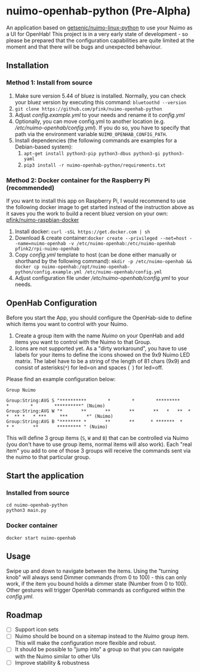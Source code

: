 # nuimo-openhab-python (Pre-Alpha)

An application based on [getsenic/nuimo-linux-python](/getsenic/nuimo-linux-python) to use your Nuimo as a UI for OpenHab! This project is in a very early state of development - so please be prepared that the configuration capabilities are quite limited at the moment and that there will be bugs and unexpected behaviour.

## Installation

### Method 1: Install from source

1. Make sure version 5.44 of bluez is installed. Normally, you can check your bluez version by executing this command: `bluetoothd --version`
1. `git clone https://github.com/pfink/nuimo-openhab-python`
1. Adjust *config.example.yml* to your needs and rename it to *config.yml*
1. Optionally, you can move config.yml to another location (e.g. */etc/nuimo-openhab/config.yml*). If you do so, you have to specify that path via the environment variable `NUIMO_OPENHAB_CONFIG_PATH`.
1. Install dependencies (the following commands are examples for a Debian-based system):
    1. `apt-get install python3-pip python3-dbus python3-gi python3-yaml`
    1. `pip3 install -r nuimo-openhab-python/requirements.txt`


### Method 2: Docker container for the Raspberry Pi (recommended)

If you want to install this app on Raspberry Pi, I would recommend to use the following docker image to get started instead of the instruction above as it saves you the work to build a recent bluez version on your own: [pfink/nuimo-raspbian-docker](/pfink/nuimo-raspbian-docker)

1. Install docker: `curl -sSL https://get.docker.com | sh`
1. Download & create container:`docker create --privileged --net=host --name=nuimo-openhab -v /etc/nuimo-openhab:/etc/nuimo-openhab pfink2/rpi-nuimo-openhab`
1. Copy *config.yml* template to host (can be done either manually or shorthand by the following command): `mkdir -p /etc/nuimo-openhab && docker cp nuimo-openhab:/opt/nuimo-openhab-python/config.example.yml /etc/nuimo-openhab/config.yml`
1. Adjust configuration file under */etc/nuimo-openhab/config.yml* to your needs.

## OpenHab Configuration

Before you start the App, you should configure the OpenHab-side to define which items you want to control with your Nuimo.

1. Create a group item with the name *Nuimo* on your OpenHab and add items you want to control with the Nuimo to that Group.
1. Icons are not supported yet. As a "dirty workaround", you have to use labels for your items to define the icons showed on the 9x9 Nuimo LED matrix. The label have to be a string of the length of 81 chars (9x9) and consist of asterisks(`*`) for led=on and spaces (` `) for led=off.

Please find an example configuration below:

```
Group Nuimo

Group:String:AVG S "**********        *        *        *********        *        *        **********" (Nuimo)
Group:String:AVG W "*       **       **       **       **   *   **  * *  ** *   * ***     ***       *" (Nuimo)
Group:String:AVG B "******** *       **       **      * *******  *      * *       **       ********* " (Nuimo)
```

This will define 3 group items (`S`, `W` and `B`) that can be controlled via Nuimo (you don't have to use group items, normal items will also work). Each "real item" you add to one of those 3 groups will receive the commands sent via the nuimo to that particular group.

## Start the application

### Installed from source

```
cd nuimo-openhab-python
python3 main.py
```

### Docker container

```
docker start nuimo-openhab
```

## Usage

Swipe up and down to navigate between the items. Using the "turning knob" will always send Dimmer commands (from 0 to 100) - this can only work, if the item you bound holds a dimmer state (Number from 0 to 100). Other gestures will trigger OpenHab commands as configured within the *config.yml*.

## Roadmap

- [ ] Support icon sets
- [ ] Nuimo should be bound on a sitemap instead to the *Nuimo* group item. This will make the configuration more flexible and robust.
- [ ] It should be possible to "jump into" a group so that you can navigate with the Nuimo similar to other UIs
- [ ] Improve stability & robustness
